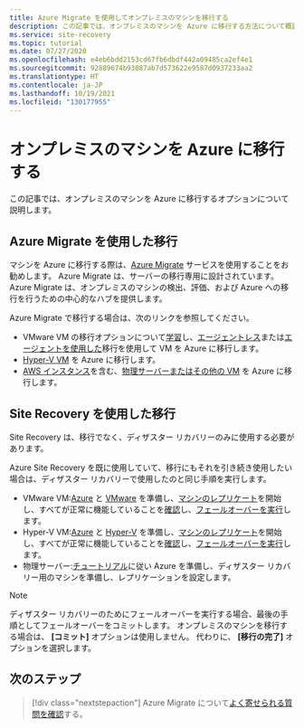 ```yaml
---
title: Azure Migrate を使用してオンプレミスのマシンを移行する
description: この記事では、オンプレミスのマシンを Azure に移行する方法について概説したうえで、Azure Migrate をお勧めします。
ms.service: site-recovery
ms.topic: tutorial
ms.date: 07/27/2020
ms.openlocfilehash: e4eb6bdd2153cd67fb6dbdf442a09485ca2ef4e1
ms.sourcegitcommit: 92889674b93087ab7d573622e9587d0937233aa2
ms.translationtype: HT
ms.contentlocale: ja-JP
ms.lasthandoff: 10/19/2021
ms.locfileid: "130177955"
---
```

# <a name="migrate-on-premises-machines-to-azure"></a>オンプレミスのマシンを Azure に移行する

この記事では、オンプレミスのマシンを Azure に移行するオプションについて説明します。 

## <a name="migrate-with-azure-migrate"></a>Azure Migrate を使用した移行

マシンを Azure に移行する際は、[Azure Migrate](../migrate/migrate-services-overview.md) サービスを使用することをお勧めします。 Azure Migrate は、サーバーの移行専用に設計されています。 Azure Migrate は、オンプレミスのマシンの検出、評価、および Azure への移行を行うための中心的なハブを提供します。

Azure Migrate で移行する場合は、次のリンクを参照してください。

- VMware VM の移行オプションについて[学習](../migrate/server-migrate-overview.md)し、[エージェントレス](../migrate/tutorial-migrate-vmware.md)または[エージェントを使用した](../migrate/tutorial-migrate-vmware-agent.md)移行を使用して VM を Azure に移行します。
- [Hyper-V VM](../migrate/tutorial-migrate-hyper-v.md) を Azure に移行します。
- [AWS インスタンス](../migrate/tutorial-migrate-aws-virtual-machines.md)を含む、[物理サーバーまたはその他の VM](../migrate/tutorial-migrate-physical-virtual-machines.md) を Azure に移行します。

## <a name="migrate-with-site-recovery"></a>Site Recovery を使用した移行
Site Recovery は、移行でなく、ディザスター リカバリーのみに使用する必要があります。

Azure Site Recovery を既に使用していて、移行にもそれを引き続き使用したい場合は、ディザスター リカバリーで使用したのと同じ手順を実行します。

- VMware VM:[Azure](tutorial-prepare-azure.md) と [VMware](vmware-azure-tutorial-prepare-on-premises.md) を準備し、[マシンのレプリケート](vmware-azure-tutorial.md)を開始し、すべてが正常に機能していることを[確認](tutorial-dr-drill-azure.md)し、[フェールオーバーを実行](vmware-azure-tutorial-failover-failback.md)します。
- Hyper-V VM:[Azure](tutorial-prepare-azure-for-hyperv.md) と [Hyper-V](hyper-v-prepare-on-premises-tutorial.md) を準備し、[マシンのレプリケート](hyper-v-azure-tutorial.md)を開始し、すべてが正常に機能していることを[確認](tutorial-dr-drill-azure.md)し、[フェールオーバーを実行](hyper-v-azure-failover-failback-tutorial.md)します。
- 物理サーバー:[チュートリアル](physical-azure-disaster-recovery.md)に従い Azure を準備し、ディザスター リカバリー用のマシンを準備し、レプリケーションを設定します。

> [!NOTE]
> ディザスター リカバリーのためにフェールオーバーを実行する場合、最後の手順としてフェールオーバーをコミットします。 オンプレミスのマシンを移行する場合は、 **[コミット]** オプションは使用しません。 代わりに、 **[移行の完了]** オプションを選択します。 

## <a name="next-steps"></a>次のステップ

> [!div class="nextstepaction"]
> Azure Migrate について[よく寄せられる質問を確認](../migrate/resources-faq.md)する。

  

